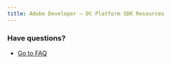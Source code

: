 ```yaml
---
title: Adobe Developer — DC Platform SDK Resources
---
```


<TextBlock slots="heading, buttons" width="100%" theme="lightest"  alignment="yes" variantsTypePrimary='secondary' isPrimaryBtn  className="py-0 text-align-left  div-p-0 ms-left-content link linking ms-btm-right-cont" />

### Have questions?

- [Go to FAQ](src/pages/pricing/contact.md)